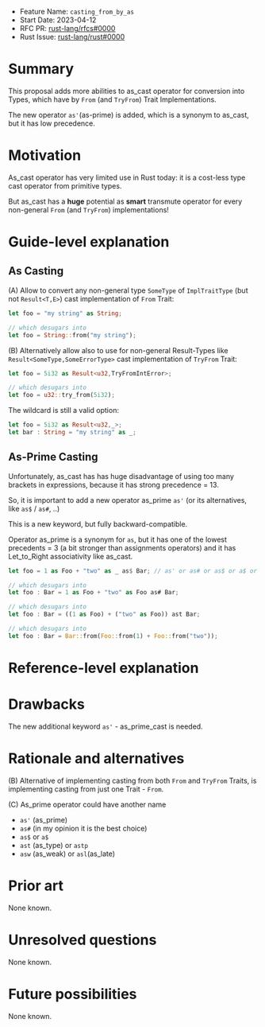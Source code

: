 - Feature Name: `casting_from_by_as`
- Start Date: 2023-04-12
- RFC PR: [rust-lang/rfcs#0000](https://github.com/rust-lang/rfcs/pull/0000)
- Rust Issue: [rust-lang/rust#0000](https://github.com/rust-lang/rust/issues/0000)


# Summary
[summary]: #summary

This proposal adds more abilities to as_cast operator for conversion into Types, which have by `From` (and `TryFrom`) Trait Implementations.

The new operator `as'`(as-prime) is added, which is a synonym to as_cast, but it has low precedence.


# Motivation
[motivation]: #motivation

As_cast operator has very limited use in Rust today: it is a cost-less type cast operator from primitive types.

But as_cast has a **huge** potential as **smart** transmute operator for every non-general `From` (and `TryFrom`) implementations!


# Guide-level explanation
[guide-level-explanation]: #guide-level-explanation


## As Casting

(A) Allow to convert any non-general type `SomeType` of `ImplTraitType` (but not `Result<T,E>`) cast implementation of `From` Trait:

```rust
let foo = "my string" as String;

// which desugars into
let foo = String::from("my string");
```

(B) Alternatively allow also to use for non-general Result-Types like `Result<SomeType,SomeErrorType>` cast implementation of `TryFrom` Trait:
```rust
let foo = 5i32 as Result<u32,TryFromIntError>;

// which desugars into
let foo = u32::try_from(5i32);
```

The wildcard is still a valid option:
```rust
let foo = 5i32 as Result<u32,_>;
let bar : String = "my string" as _;
```


## As-Prime Casting

Unfortunately, as_cast has has huge disadvantage of using too many brackets in expressions, because it has strong precedence = 13.

So, it is important to add a new operator as_prime `as'` (or its alternatives, like  `as$` / `as#`, ..)

This is a new keyword, but fully backward-compatible.

Operator as_prime is a synonym for `as`, but it has one of the lowest precedents = 3 (a bit stronger than assignments operators) and it has Let_to_Right associativity like as_cast.
```rust
let foo = 1 as Foo + "two" as _ as$ Bar; // as' or as# or as$ or a$ or ast

// which desugars into
let foo : Bar = 1 as Foo + "two" as Foo as# Bar;

// which desugars into
let foo : Bar = ((1 as Foo) + ("two" as Foo)) ast Bar;

// which desugars into
let foo : Bar = Bar::from(Foo::from(1) + Foo::from("two"));
```

# Reference-level explanation
[reference-level-explanation]: #reference-level-explanation


# Drawbacks
[drawbacks]: #drawbacks

The new additional keyword `as'` - as_prime_cast is needed.


# Rationale and alternatives
[rationale-and-alternatives]: #rationale-and-alternatives

(B) Alternative of implementing casting from both `From` and `TryFrom` Traits, is implementing casting from just one Trait - `From`.

(C) As_prime operator could have another name
- `as'` (as_prime)
- `as#` (in my opinion it is the best choice)
- `as$` or `a$`
- `ast` (as_type)  or `astp`
- `asw` (as_weak) or `asl`(as_late)


# Prior art
[prior-art]: #prior-art

None known.


# Unresolved questions
[unresolved-questions]: #unresolved-questions

None known.


# Future possibilities
[future-possibilities]: #future-possibilities

None known.

